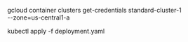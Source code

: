 gcloud container clusters get-credentials standard-cluster-1 \
    --zone=us-central1-a

kubectl apply -f deployment.yaml
